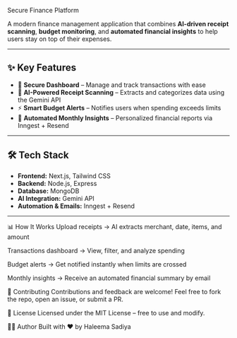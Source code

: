 Secure Finance Platform

A modern finance management application that combines **AI-driven receipt scanning**, **budget monitoring**, and **automated financial insights** to help users stay on top of their expenses.  

---

## ✨ Key Features
- 🔐 **Secure Dashboard** – Manage and track transactions with ease  
- 🤖 **AI-Powered Receipt Scanning** – Extracts and categorizes data using the Gemini API  
- ⚡ **Smart Budget Alerts** – Notifies users when spending exceeds limits  
- 📩 **Automated Monthly Insights** – Personalized financial reports via Inngest + Resend  

---

## 🛠️ Tech Stack
- **Frontend:** Next.js, Tailwind CSS  
- **Backend:** Node.js, Express  
- **Database:** MongoDB  
- **AI Integration:** Gemini API  
- **Automation & Emails:** Inngest + Resend  

---
📊 How It Works
Upload receipts → AI extracts merchant, date, items, and amount

Transactions dashboard → View, filter, and analyze spending

Budget alerts → Get notified instantly when limits are crossed

Monthly insights → Receive an automated financial summary by email



🤝 Contributing
Contributions and feedback are welcome!
Feel free to fork the repo, open an issue, or submit a PR.

📜 License
Licensed under the MIT License – free to use and modify.

👨‍💻 Author
Built with ❤️ by Haleema Sadiya
